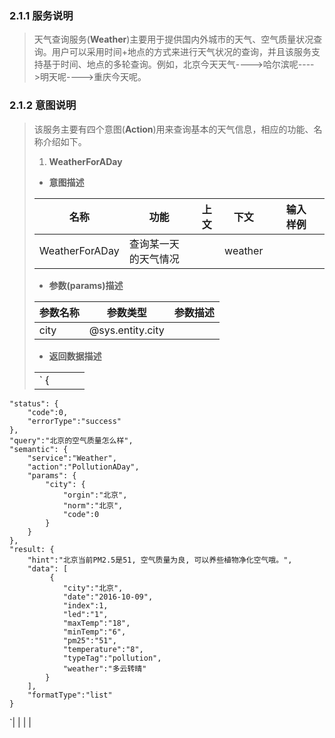 ### 2.1.1 服务说明

> 天气查询服务\(**Weather**\)主要用于提供国内外城市的天气、空气质量状况查询。用户可以采用时间+地点的方式来进行天气状况的查询，并且该服务支持基于时间、地点的多轮查询。例如，北京今天天气----&gt;哈尔滨呢----&gt;明天呢----&gt;重庆今天呢。

### 2.1.2 意图说明

> 该服务主要有四个意图\(**Action**\)用来查询基本的天气信息，相应的功能、名称介绍如下。
> 
> 1. **WeatherForADay**
> 
>   * **意图描述**
> 
>   | 名称 | 功能 | 上文 | 下文 |  | 输入样例 |  |
>   | --- | --- | --- | --- | --- | --- | --- |
>   | WeatherForADay | 查询某一天的天气情况 |  | weather |  |  |  |
> 
>   * **参数\(params\)描述**
> 
>   | 参数名称 | 参数类型 | 参数描述 |
>   | --- | --- | --- |
>   | city | @sys.entity.city |  |
> 
>   * **返回数据描述**
> 
>   |  |  |  |  |
>   | --- | --- | --- | --- |
>   | ` {
    "status": {
        "code":0,
        "errorType":"success"
    },
    "query":"北京的空气质量怎么样",
    "semantic": {
        "service":"Weather",
        "action":"PollutionADay",
        "params": {
            "city": {
                "orgin":"北京",
                "norm":"北京",
                "code":0
            }
        }
    },
    "result: {
        "hint":"北京当前PM2.5是51, 空气质量为良, 可以养些植物净化空气哦。",
        "data": [
             {
                "city":"北京",
                "date":"2016-10-09",
                "index":1,
                "led":"1",
                "maxTemp":"18",
                "minTemp":"6",
                "pm25":"51",
                "temperature":"8",
                "typeTag":"pollution",
                "weather":"多云转晴"
            }
        ],
        "formatType":"list"
    }
`|  |  |  |

